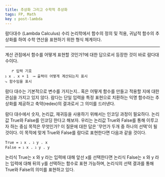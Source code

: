 ```yaml
---
title: 추상화 그리고 수학적 추상화
tags: FP, Math
key : post-lambda
---
```


람다대수 (Lambda Calculus)
수리 논리학에서 함수의 정의 및 적용, 귀납적 함수의 추상화를 하여
수학 연산을 표현하기 위한 형식 체계이다.

---
계산 관점에서 함수를 어떻게 표현할 것인가?에 대한 답으로서 등장한 것이 바로 람다대수이다.

```
   ↱ 입력 기호
ℷ x . x + 1  ⟶ 출력이 어떻게 계산되는지 표시
⤷ 함수임을 표시
```

람다 대수는 기본적으로 변수를 가지는지.. 혹은
어떻게 함수를 만들고 적용할 지에 대한 관심을 가지고 있지 않다.
람다는 단일 입력을 특정 표현으로 치환하는 익명 함수라는 추상화를 제공하고
축약(redex)의 결과로서 그 의미를 드러낸다.

람다 대수에서 숫자, 논리값, 재귀등을 사용하기 위해서는 인코딩 과정이 필요하다.
논리값 True와 False를 인코딩 한다고 해보자.
우리는 논리값 True와 False를 통해 이루고자 하는 중심 목적은 무엇인가?
이 질문에 대한 답은 '무언가 두개 중 하나의 선택'이 될 것이다.
이 목적에 맞게 True와 False를 람다로 표현한다면 다음과 같을 것이다.
```
True = ℷ x . ℷ y . x
False = ℷ x . ℷ y . y
```
논리식 True는 x 와 y 라는 입력에 대해 앞선 x를 선택한다면
논리식 False는 x 와 y 라는 입력에 대해 뒤의 y를 선택하는 함수로 표현 가능하며,
논리식의 선택 결과를 통해 True와 False의 의미를 표현하고 있다.
